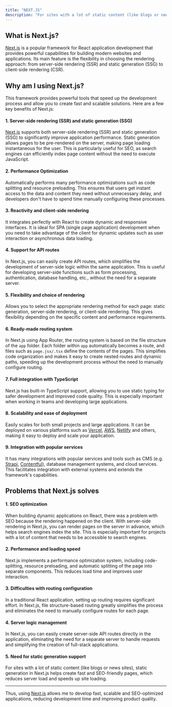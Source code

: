 ```yaml
---
title: "NEXT.JS"
description: "For sites with a lot of static content (like blogs or news sites), static generation in Next.js helps create fast and SEO-friendly pages, which reduces server load and speeds up site loading."
---
```


## What is Next.js?

[Next.js](https://nextjs.org) is a popular framework for React application development that provides powerful capabilities for building modern websites and applications. Its main feature is the flexibility in choosing the rendering approach: from server-side rendering (SSR) and static generation (SSG) to client-side rendering (CSR).

## Why am I using Next.js?

This framework provides powerful tools that speed up the development process and allow you to create fast and scalable solutions. Here are a few key benefits of Next.js:

#### 1\. **Server-side rendering (SSR) and static generation (SSG)**

[Next.js](https://nextjs.org) supports both server-side rendering (SSR) and static generation (SSG) to significantly improve application performance. Static generation allows pages to be pre-rendered on the server, making page loading instantaneous for the user. This is particularly useful for SEO, as search engines can efficiently index page content without the need to execute JavaScript.

#### 2\. **Performance Optimization**

Automatically performs many performance optimizations such as code splitting and resource preloading. This ensures that users get instant access to the data and content they need without unnecessary delay, and developers don't have to spend time manually configuring these processes.

#### 3\. **Reactivity and client-side rendering**

It integrates perfectly with React to create dynamic and responsive interfaces. It is ideal for SPA (single page application) development when you need to take advantage of the client for dynamic updates such as user interaction or asynchronous data loading.

#### 4\. **Support for API routes**

In Next.js, you can easily create API routes, which simplifies the development of server-side logic within the same application. This is useful for developing server-side functions such as form processing, authentication, database handling, etc., without the need for a separate server.

#### 5\. **Flexibility and choice of rendering**

Allows you to select the appropriate rendering method for each page: static generation, server-side rendering, or client-side rendering. This gives flexibility depending on the specific content and performance requirements.

#### 6\. **Ready-made routing system**

In Next.js using App Router, the routing system is based on the file structure of the `app` folder. Each folder within `app` automatically becomes a route, and files such as `page.jsx/.tsx` define the contents of the pages. This simplifies code organization and makes it easy to create nested routes and dynamic paths, speeding up the development process without the need to manually configure routing.

#### 7\. **Full integration with TypeScript**

Next.js has built-in TypeScript support, allowing you to use static typing for safer development and improved code quality. This is especially important when working in teams and developing large applications.

#### 8\. **Scalability and ease of deployment**

Easily scales for both small projects and large applications. It can be deployed on various platforms such as [Vercel](https://vercel.com/), [AWS](https://aws.amazon.com/), [Netlify](https://www.netlify.com/) and others, making it easy to deploy and scale your application.

#### 9\. **Integration with popular services**

It has many integrations with popular services and tools such as CMS (e.g. [Strapi](https://strapi.io/), [Contentful](https://www.contentful.com/)), database management systems, and cloud services. This facilitates integration with external systems and extends the framework's capabilities.

## Problems that Next.js solves

#### 1\. **SEO optimization**

When building dynamic applications on React, there was a problem with SEO because the rendering happened on the client. With server-side rendering in Next.js, you can render pages on the server in advance, which helps search engines index the site. This is especially important for projects with a lot of content that needs to be accessible to search engines.

#### 2\. **Performance and loading speed**

Next.js implements a performance optimization system, including code-splitting, resource preloading, and automatic splitting of the page into separate components. This reduces load time and improves user interaction.

#### 3\. **Difficulties with routing configuration**

In a traditional React application, setting up routing requires significant effort. In Next.js, file structure-based routing greatly simplifies the process and eliminates the need to manually configure routes for each page.

#### 4\. **Server logic management**

In Next.js, you can easily create server-side API routes directly in the application, eliminating the need for a separate server to handle requests and simplifying the creation of full-stack applications.

#### 5\. **Need for static generation support**

For sites with a lot of static content (like blogs or news sites), static generation in Next.js helps create fast and SEO-friendly pages, which reduces server load and speeds up site loading.

---

Thus, using [Next.js](https://nextjs.org) allows me to develop fast, scalable and SEO-optimized applications, reducing development time and improving product quality.